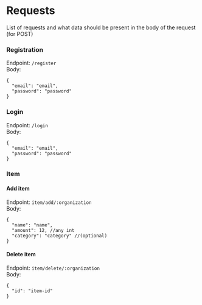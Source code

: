 # Requests
List of requests and what data should be present in the body of the request (for POST)

### Registration
Endpoint: `/register`\
Body:
```json5
{
  "email": "email",
  "password": "password"
}
```

### Login
Endpoint: `/login`\
Body:
```json5
{
  "email": "email",
  "password": "password"
}
```

### Item
#### Add item
Endpoint: `item/add/:organization`\
Body:
```json5
{
  "name": "name",
  "amount": 12, //any int
  "category": "category" //(optional)
}
```
#### Delete item
Endpoint: `item/delete/:organization`\
Body:

```json5
{
  "id": "item-id"
}
```
